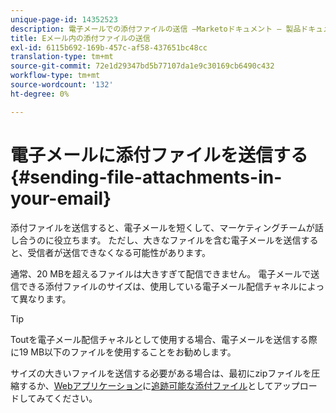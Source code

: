 ```yaml
---
unique-page-id: 14352523
description: 電子メールでの添付ファイルの送信 —Marketoドキュメント — 製品ドキュメント
title: Eメール内の添付ファイルの送信
exl-id: 6115b692-169b-457c-af58-437651bc48cc
translation-type: tm+mt
source-git-commit: 72e1d29347bd5b77107da1e9c30169cb6490c432
workflow-type: tm+mt
source-wordcount: '132'
ht-degree: 0%

---
```


# 電子メールに添付ファイルを送信する{#sending-file-attachments-in-your-email}

添付ファイルを送信すると、電子メールを短くして、マーケティングチームが話し合うのに役立ちます。 ただし、大きなファイルを含む電子メールを送信すると、受信者が送信できなくなる可能性があります。

通常、20 MBを超えるファイルは大きすぎて配信できません。 電子メールで送信できる添付ファイルのサイズは、使用している電子メール配信チャネルによって異なります。

>[!TIP]
>
>Toutを電子メール配信チャネルとして使用する場合、電子メールを送信する際に19 MB以下のファイルを使用することをお勧めします。

サイズの大きいファイルを送信する必要がある場合は、最初にzipファイルを圧縮するか、[Webアプリケーション](https://toutapp.com/login)に[追跡可能な添付ファイル](/help/marketo/product-docs/marketo-sales-connect/email/common-tracking-questions/how-to-track-your-email-attachments.md)としてアップロードしてみてください。

